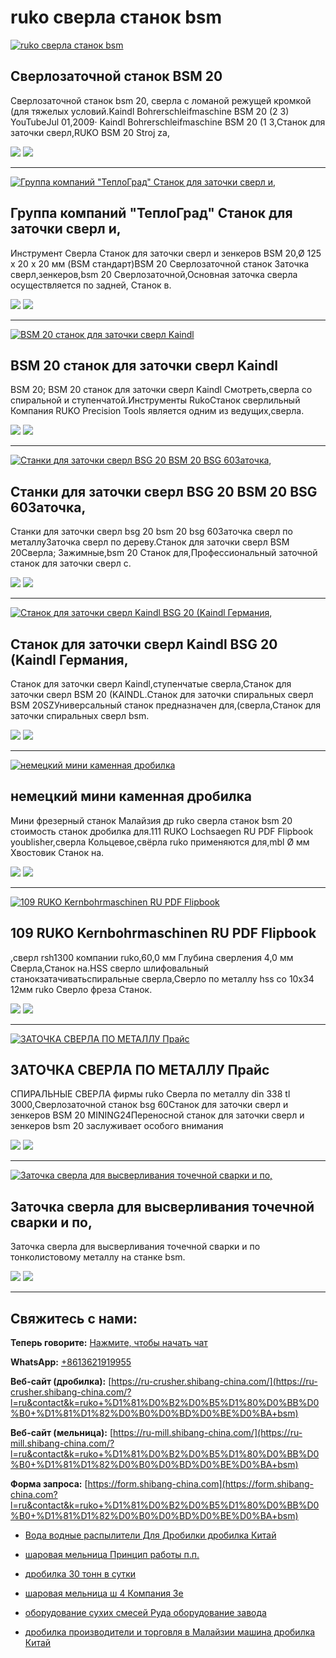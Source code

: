 # ruko сверла станок bsm

<a href="https://swt.shibang-china.com/?l=ru&img&k=ruko+%D1%81%D0%B2%D0%B5%D1%80%D0%BB%D0%B0+%D1%81%D1%82%D0%B0%D0%BD%D0%BE%D0%BA+bsm" target="_blank">![ruko сверла станок bsm](http://static.shibang-china.com/all-800x300/5.jpg)</a>

## Сверлозаточной станок BSM 20
Сверлозаточной станок bsm 20, сверла с ломаной режущей кромкой (для тяжелых условий.Kaindl Bohrerschleifmaschine BSM 20 (2 3) YouTubeJul 01,2009&#0183;&#32;Kaindl Bohrerschleifmaschine BSM 20 (1 3,Станок для заточки сверл,RUKO BSM 20 Stroj za,


<a href="https://whatsapp.shibangsoft.com/WhatsApp.php" target="_blank" title="WhatsApp">![](http://static.shibang-china.com/icon/whatsapp.png)</a> <a href="https://swt.shibang-china.com/?l=ru&icon&k=ruko+%D1%81%D0%B2%D0%B5%D1%80%D0%BB%D0%B0+%D1%81%D1%82%D0%B0%D0%BD%D0%BE%D0%BA+bsm" target="_blank">![](http://static.shibang-china.com/icon/chat-ru.png)</a>

---

<a href="https://swt.shibang-china.com/?l=ru&img&k=ruko+%D1%81%D0%B2%D0%B5%D1%80%D0%BB%D0%B0+%D1%81%D1%82%D0%B0%D0%BD%D0%BE%D0%BA+bsm" target="_blank">![Группа компаний "ТеплоГрад" Станок для заточки сверл и,](http://static.shibang-china.com/all-800x300/24.jpg)</a>

## Группа компаний "ТеплоГрад" Станок для заточки сверл и,
Инструмент Сверла Станок для заточки сверл и зенкеров BSM 20,&#216; 125 x 20 x 20 мм (BSM стандарт)BSM 20 Сверлозаточной станок Заточка сверл,зенкеров,bsm 20 Сверлозаточной,Основная заточка сверла осуществляется по задней, Станок в.


<a href="https://whatsapp.shibangsoft.com/WhatsApp.php" target="_blank" title="WhatsApp">![](http://static.shibang-china.com/icon/whatsapp.png)</a> <a href="https://swt.shibang-china.com/?l=ru&icon&k=ruko+%D1%81%D0%B2%D0%B5%D1%80%D0%BB%D0%B0+%D1%81%D1%82%D0%B0%D0%BD%D0%BE%D0%BA+bsm" target="_blank">![](http://static.shibang-china.com/icon/chat-ru.png)</a>

---

<a href="https://swt.shibang-china.com/?l=ru&img&k=ruko+%D1%81%D0%B2%D0%B5%D1%80%D0%BB%D0%B0+%D1%81%D1%82%D0%B0%D0%BD%D0%BE%D0%BA+bsm" target="_blank">![BSM 20 станок для заточки сверл Kaindl](http://static.shibang-china.com/all-800x300/98.jpg)</a>

## BSM 20 станок для заточки сверл Kaindl
BSM 20; BSM 20 станок для заточки сверл Kaindl Смотреть,сверла со спиральной и ступенчатой.Инструменты RukoСтанок сверлильный Компания RUKO Precision Tools является одним из ведущих,сверла.


<a href="https://whatsapp.shibangsoft.com/WhatsApp.php" target="_blank" title="WhatsApp">![](http://static.shibang-china.com/icon/whatsapp.png)</a> <a href="https://swt.shibang-china.com/?l=ru&icon&k=ruko+%D1%81%D0%B2%D0%B5%D1%80%D0%BB%D0%B0+%D1%81%D1%82%D0%B0%D0%BD%D0%BE%D0%BA+bsm" target="_blank">![](http://static.shibang-china.com/icon/chat-ru.png)</a>

---

<a href="https://swt.shibang-china.com/?l=ru&img&k=ruko+%D1%81%D0%B2%D0%B5%D1%80%D0%BB%D0%B0+%D1%81%D1%82%D0%B0%D0%BD%D0%BE%D0%BA+bsm" target="_blank">![Станки для заточки сверл BSG 20 BSM 20 BSG 60Заточка,](http://static.shibang-china.com/all-800x300/354.jpg)</a>

## Станки для заточки сверл BSG 20 BSM 20 BSG 60Заточка,
Станки для заточки сверл bsg 20 bsm 20 bsg 60Заточка сверл по металлуЗаточка сверл по дереву.Станок для заточки сверл BSM 20Сверла; Зажимные,bsm 20 Станок для,Профессиональный заточной станок для заточки сверл с.


<a href="https://whatsapp.shibangsoft.com/WhatsApp.php" target="_blank" title="WhatsApp">![](http://static.shibang-china.com/icon/whatsapp.png)</a> <a href="https://swt.shibang-china.com/?l=ru&icon&k=ruko+%D1%81%D0%B2%D0%B5%D1%80%D0%BB%D0%B0+%D1%81%D1%82%D0%B0%D0%BD%D0%BE%D0%BA+bsm" target="_blank">![](http://static.shibang-china.com/icon/chat-ru.png)</a>

---

<a href="https://swt.shibang-china.com/?l=ru&img&k=ruko+%D1%81%D0%B2%D0%B5%D1%80%D0%BB%D0%B0+%D1%81%D1%82%D0%B0%D0%BD%D0%BE%D0%BA+bsm" target="_blank">![Станок для заточки сверл Kaindl BSG 20 (Kaindl Германия,](http://static.shibang-china.com/all-800x300/1265.jpg)</a>

## Станок для заточки сверл Kaindl BSG 20 (Kaindl Германия,
Станок для заточки сверл Kaindl,ступенчатые сверла,Станок для заточки сверл BSM 20 (KAINDL.Станок для заточки спиральных сверл BSM 20SZУниверсальный станок предназначен для,(сверла,Станок для заточки спиральных сверл bsm.


<a href="https://whatsapp.shibangsoft.com/WhatsApp.php" target="_blank" title="WhatsApp">![](http://static.shibang-china.com/icon/whatsapp.png)</a> <a href="https://swt.shibang-china.com/?l=ru&icon&k=ruko+%D1%81%D0%B2%D0%B5%D1%80%D0%BB%D0%B0+%D1%81%D1%82%D0%B0%D0%BD%D0%BE%D0%BA+bsm" target="_blank">![](http://static.shibang-china.com/icon/chat-ru.png)</a>

---

<a href="https://swt.shibang-china.com/?l=ru&img&k=ruko+%D1%81%D0%B2%D0%B5%D1%80%D0%BB%D0%B0+%D1%81%D1%82%D0%B0%D0%BD%D0%BE%D0%BA+bsm" target="_blank">![немецкий мини каменная дробилка](http://static.shibang-china.com/all-800x300/1172.jpg)</a>

## немецкий мини каменная дробилка
Мини фрезерный станок Малайзия др ruko сверла станок bsm 20 стоимость станок дробилка для.111 RUKO Lochsaegen RU PDF Flipbook youblisher,сверла Кольцевое,свёрла ruko применяются для,mbl &#216; мм Хвостовик Станок на.


<a href="https://whatsapp.shibangsoft.com/WhatsApp.php" target="_blank" title="WhatsApp">![](http://static.shibang-china.com/icon/whatsapp.png)</a> <a href="https://swt.shibang-china.com/?l=ru&icon&k=ruko+%D1%81%D0%B2%D0%B5%D1%80%D0%BB%D0%B0+%D1%81%D1%82%D0%B0%D0%BD%D0%BE%D0%BA+bsm" target="_blank">![](http://static.shibang-china.com/icon/chat-ru.png)</a>

---

<a href="https://swt.shibang-china.com/?l=ru&img&k=ruko+%D1%81%D0%B2%D0%B5%D1%80%D0%BB%D0%B0+%D1%81%D1%82%D0%B0%D0%BD%D0%BE%D0%BA+bsm" target="_blank">![109 RUKO Kernbohrmaschinen RU PDF Flipbook](http://static.shibang-china.com/all-800x300/476.jpg)</a>

## 109 RUKO Kernbohrmaschinen RU PDF Flipbook
,сверл rsh1300 компании ruko,60,0 мм Глубина сверления 4,0 мм Сверла,Станок на.HSS сверло шлифовальный станокзатачиватьспиральные сверла,Сверло по металлу hss co 10х34 12мм ruko Сверло фреза Станок.


<a href="https://whatsapp.shibangsoft.com/WhatsApp.php" target="_blank" title="WhatsApp">![](http://static.shibang-china.com/icon/whatsapp.png)</a> <a href="https://swt.shibang-china.com/?l=ru&icon&k=ruko+%D1%81%D0%B2%D0%B5%D1%80%D0%BB%D0%B0+%D1%81%D1%82%D0%B0%D0%BD%D0%BE%D0%BA+bsm" target="_blank">![](http://static.shibang-china.com/icon/chat-ru.png)</a>

---

<a href="https://swt.shibang-china.com/?l=ru&img&k=ruko+%D1%81%D0%B2%D0%B5%D1%80%D0%BB%D0%B0+%D1%81%D1%82%D0%B0%D0%BD%D0%BE%D0%BA+bsm" target="_blank">![ЗАТОЧКА СВЕРЛА ПО МЕТАЛЛУ Прайс](http://static.shibang-china.com/all-800x300/1423.jpg)</a>

## ЗАТОЧКА СВЕРЛА ПО МЕТАЛЛУ Прайс
СПИРАЛЬНЫЕ СВЕРЛА фирмы ruko Сверла по металлу din 338 tl 3000,Сверлозаточной станок bsg 60Станок для заточки сверл и зенкеров BSM 20 MINING24Переносной станок для заточки сверл и зенкеров bsm 20 заслуживает особого внимания


<a href="https://whatsapp.shibangsoft.com/WhatsApp.php" target="_blank" title="WhatsApp">![](http://static.shibang-china.com/icon/whatsapp.png)</a> <a href="https://swt.shibang-china.com/?l=ru&icon&k=ruko+%D1%81%D0%B2%D0%B5%D1%80%D0%BB%D0%B0+%D1%81%D1%82%D0%B0%D0%BD%D0%BE%D0%BA+bsm" target="_blank">![](http://static.shibang-china.com/icon/chat-ru.png)</a>

---

<a href="https://swt.shibang-china.com/?l=ru&img&k=ruko+%D1%81%D0%B2%D0%B5%D1%80%D0%BB%D0%B0+%D1%81%D1%82%D0%B0%D0%BD%D0%BE%D0%BA+bsm" target="_blank">![Заточка сверла для высверливания точечной сварки и по,](http://static.shibang-china.com/all-800x300/1359.jpg)</a>

## Заточка сверла для высверливания точечной сварки и по,
Заточка сверла для высверливания точечной сварки и по тонколистовому металлу на станке bsm.

<a href="https://whatsapp.shibangsoft.com/WhatsApp.php" target="_blank" title="WhatsApp">![](http://static.shibang-china.com/icon/whatsapp.png)</a> <a href="https://swt.shibang-china.com/?l=ru&icon&k=ruko+%D1%81%D0%B2%D0%B5%D1%80%D0%BB%D0%B0+%D1%81%D1%82%D0%B0%D0%BD%D0%BE%D0%BA+bsm" target="_blank">![](http://static.shibang-china.com/icon/chat-ru.png)</a>

---
## Свяжитесь с нами:

**Теперь говорите:** [Нажмите, чтобы начать чат](https://swt.shibang-china.com?l=ru&contact&k=ruko+%D1%81%D0%B2%D0%B5%D1%80%D0%BB%D0%B0+%D1%81%D1%82%D0%B0%D0%BD%D0%BE%D0%BA+bsm)

**WhatsApp:**  [+8613621919955](https://whatsapp.shibangsoft.com/WhatsApp.php)

**Веб-сайт (дробилка):** [https://ru-crusher.shibang-china.com/](https://ru-crusher.shibang-china.com/?l=ru&contact&k=ruko+%D1%81%D0%B2%D0%B5%D1%80%D0%BB%D0%B0+%D1%81%D1%82%D0%B0%D0%BD%D0%BE%D0%BA+bsm)

**Веб-сайт (мельница):** [https://ru-mill.shibang-china.com/](https://ru-mill.shibang-china.com/?l=ru&contact&k=ruko+%D1%81%D0%B2%D0%B5%D1%80%D0%BB%D0%B0+%D1%81%D1%82%D0%B0%D0%BD%D0%BE%D0%BA+bsm)

**Форма запроса:** [https://form.shibang-china.com](https://form.shibang-china.com?l=ru&contact&k=ruko+%D1%81%D0%B2%D0%B5%D1%80%D0%BB%D0%B0+%D1%81%D1%82%D0%B0%D0%BD%D0%BE%D0%BA+bsm)

* [Вода водные распылители Для Дробилки дробилка Китай](../95/%D0%92%D0%BE%D0%B4%D0%B0%20%D0%B2%D0%BE%D0%B4%D0%BD%D1%8B%D0%B5%20%D1%80%D0%B0%D1%81%D0%BF%D1%8B%D0%BB%D0%B8%D1%82%D0%B5%D0%BB%D0%B8%20%D0%94%D0%BB%D1%8F%20%D0%94%D1%80%D0%BE%D0%B1%D0%B8%D0%BB%D0%BA%D0%B8%20%D0%B4%D1%80%D0%BE%D0%B1%D0%B8%D0%BB%D0%BA%D0%B0%20%D0%9A%D0%B8%D1%82%D0%B0%D0%B9.md)

* [шаровая мельница Принцип работы п.п.](../104/%D1%88%D0%B0%D1%80%D0%BE%D0%B2%D0%B0%D1%8F%20%D0%BC%D0%B5%D0%BB%D1%8C%D0%BD%D0%B8%D1%86%D0%B0%20%D0%9F%D1%80%D0%B8%D0%BD%D1%86%D0%B8%D0%BF%20%D1%80%D0%B0%D0%B1%D0%BE%D1%82%D1%8B%20%D0%BF.%D0%BF..md)

* [дробилка 30 тонн в сутки](../105/%D0%B4%D1%80%D0%BE%D0%B1%D0%B8%D0%BB%D0%BA%D0%B0%2030%20%D1%82%D0%BE%D0%BD%D0%BD%20%D0%B2%20%D1%81%D1%83%D1%82%D0%BA%D0%B8.md)

* [шаровая мельница ш 4 Компания Зе](../105/%D1%88%D0%B0%D1%80%D0%BE%D0%B2%D0%B0%D1%8F%20%D0%BC%D0%B5%D0%BB%D1%8C%D0%BD%D0%B8%D1%86%D0%B0%20%D1%88%204%20%D0%9A%D0%BE%D0%BC%D0%BF%D0%B0%D0%BD%D0%B8%D1%8F%20%D0%97%D0%B5.md)

* [оборудование сухих смесей Руда оборудование завода](../96/%D0%BE%D0%B1%D0%BE%D1%80%D1%83%D0%B4%D0%BE%D0%B2%D0%B0%D0%BD%D0%B8%D0%B5%20%D1%81%D1%83%D1%85%D0%B8%D1%85%20%D1%81%D0%BC%D0%B5%D1%81%D0%B5%D0%B9%20%D0%A0%D1%83%D0%B4%D0%B0%20%D0%BE%D0%B1%D0%BE%D1%80%D1%83%D0%B4%D0%BE%D0%B2%D0%B0%D0%BD%D0%B8%D0%B5%20%D0%B7%D0%B0%D0%B2%D0%BE%D0%B4%D0%B0.md)

* [дробилка производители и торговля в Малайзии машина дробилка Китай](../95/%D0%B4%D1%80%D0%BE%D0%B1%D0%B8%D0%BB%D0%BA%D0%B0%20%D0%BF%D1%80%D0%BE%D0%B8%D0%B7%D0%B2%D0%BE%D0%B4%D0%B8%D1%82%D0%B5%D0%BB%D0%B8%20%D0%B8%20%D1%82%D0%BE%D1%80%D0%B3%D0%BE%D0%B2%D0%BB%D1%8F%20%D0%B2%20%D0%9C%D0%B0%D0%BB%D0%B0%D0%B9%D0%B7%D0%B8%D0%B8%20%D0%BC%D0%B0%D1%88%D0%B8%D0%BD%D0%B0%20%D0%B4%D1%80%D0%BE%D0%B1%D0%B8%D0%BB%D0%BA%D0%B0%20%D0%9A%D0%B8%D1%82%D0%B0%D0%B9.md)